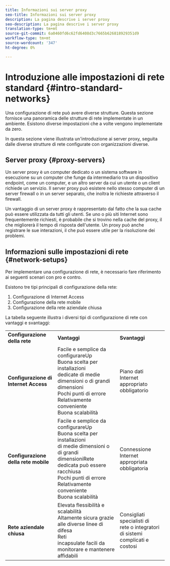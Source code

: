 ```yaml
---
title: Informazioni sui server proxy
seo-title: Informazioni sui server proxy
description: La pagina descrive i server proxy
seo-description: La pagina descrive i server proxy
translation-type: tm+mt
source-git-commit: 6a0460fd6c62fd6408d3c7665b626818929351d9
workflow-type: tm+mt
source-wordcount: '347'
ht-degree: 0%

---
```



# Introduzione alle impostazioni di rete standard {#intro-standard-networks}

Una configurazione di rete può avere diverse strutture. Questa sezione fornisce una panoramica delle strutture di rete implementate in un ambiente. Esistono diverse impostazioni che a volte vengono implementate da zero.

In questa sezione viene illustrata un&#39;introduzione ai server proxy, seguita dalle diverse strutture di rete configurate con organizzazioni diverse.

## Server proxy {#proxy-servers}

Un server proxy è un computer dedicato o un sistema software in esecuzione su un computer che funge da intermediario tra un dispositivo endpoint, come un computer, e un altro server da cui un utente o un client richiede un servizio. Il server proxy può esistere nello stesso computer di un server firewall o in un server separato, che inoltra le richieste attraverso il firewall.

Un vantaggio di un server proxy è rappresentato dal fatto che la sua cache può essere utilizzata da tutti gli utenti. Se uno o più siti Internet sono frequentemente richiesti, è probabile che si trovino nella cache del proxy, il che migliorerà il tempo di risposta dell&#39;utente. Un proxy può anche registrare le sue interazioni, il che può essere utile per la risoluzione dei problemi.

## Informazioni sulle impostazioni di rete {#network-setups}

Per implementare una configurazione di rete, è necessario fare riferimento ai seguenti scenari con pro e contro.

Esistono tre tipi principali di configurazione della rete:

1. Configurazione di Internet Access
1. Configurazione della rete mobile
1. Configurazione della rete aziendale chiusa

La tabella seguente illustra i diversi tipi di configurazione di rete con vantaggi e svantaggi:

<table>
 <tbody>
  <tr>
   <td><strong>Configurazione della rete</strong></td>
   <td><strong>Vantaggi</strong></td>
   <td><strong>Svantaggi</strong></td>
  </tr>
  <tr>
   <td><strong>Configurazione di Internet Access</strong></td>
   <td>Facile e semplice da configurareUp<br>Buona scelta per installazioni<br>dedicate di medie dimensioni o di grandi dimensioni<br>Pochi punti di errore<br>Relativamente conveniente<br>Buona scalabilità</td>
   <td>Piano dati Internet appropriato obbligatorio</td>
  </tr>
    <tr>
   <td><strong>Configurazione della rete mobile</strong></td>
   <td>Facile e semplice da configurareUp<br>Buona scelta per installazioni<br>di medie dimensioni o di grandi dimensioniRete dedicata può essere racchiusa<br>Pochi punti di errore<br>Relativamente conveniente<br>Buona scalabilità</br></td>
   <td>Connessione Internet appropriata obbligatoria</td>
  </tr>
    <tr>
   <td><strong>Rete aziendale chiusa</strong></td>
   <td>Elevata flessibilità e scalabilità<br>Altamente sicura grazie alle diverse linee di difesa<br>Reti<br>incapsulate facili da monitorare e mantenere<br>affidabili</td>
   <td>Consigliati specialisti di<br>rete o integratori di sistemi complicati e costosi</td>
  </tr>
  </tr>
 </tbody>
</table>


